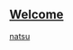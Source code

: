 ## [Welcome  ](https://zkeq.github.io/zkeq/%C2%B7index.htm)

[natsu](https://music.163.com/#/song?id=1363864061)



<audio id="bgmMusic" src="http://music.163.com/song/media/outer/url?id=1439918224.mp3" preload="auto" type="audio/mp3" autoplay loop></audio>
